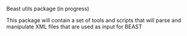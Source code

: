 Beast utils package (in progress)

This package will contain a set of tools and scripts that will parse and manipulate XML files that are used as input for BEAST
